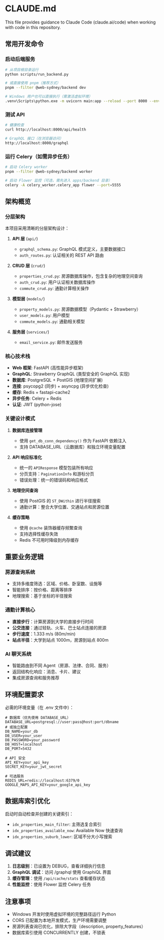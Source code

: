 # CLAUDE.md

This file provides guidance to Claude Code (claude.ai/code) when working with code in this repository.

## 常用开发命令

### 启动后端服务
```bash
# 从项目根目录运行
python scripts/run_backend.py

# 或直接使用 pnpm（推荐方式）
pnpm --filter @web-sydney/backend dev

# Windows 用户也可以直接执行（需激活虚拟环境）
.venv\Scripts\python.exe -m uvicorn main:app --reload --port 8000 --env-file ..\..\.env
```

### 测试 API
```bash
# 健康检查
curl http://localhost:8000/api/health

# GraphQL 接口（在浏览器访问）
http://localhost:8000/graphql
```

### 运行 Celery（如需异步任务）
```bash
# 启动 Celery worker
pnpm --filter @web-sydney/backend worker

# 启动 Flower 监控（可选，需先进入 apps/backend 目录）
celery -A celery_worker.celery_app flower --port=5555
```

## 架构概览

### 分层架构
本项目采用清晰的分层架构设计：

1. **API 层** (`api/`)
   - `graphql_schema.py`: GraphQL 模式定义，主要数据接口
   - `auth_routes.py`: 认证相关的 REST API 路由

2. **CRUD 层** (`crud/`)
   - `properties_crud.py`: 房源数据库操作，包含复杂的地理空间查询
   - `auth_crud.py`: 用户认证相关数据库操作
   - `commute_crud.py`: 通勤计算相关操作

3. **模型层** (`models/`)
   - `property_models.py`: 房源数据模型（Pydantic + Strawberry）
   - `user_models.py`: 用户模型
   - `commute_models.py`: 通勤相关模型

4. **服务层** (`services/`)
   - `email_service.py`: 邮件发送服务

### 核心技术栈
- **Web 框架**: FastAPI (高性能异步框架)
- **GraphQL**: Strawberry GraphQL (类型安全的 GraphQL 实现)
- **数据库**: PostgreSQL + PostGIS (地理空间扩展)
- **连接**: psycopg2 (同步) + asyncpg (异步优化检查)
- **缓存**: Redis + fastapi-cache2
- **异步任务**: Celery + Redis
- **认证**: JWT (python-jose)

### 关键设计模式

1. **数据库连接管理**
   - 使用 `get_db_conn_dependency()` 作为 FastAPI 依赖注入
   - 支持 DATABASE_URL（云数据库）和独立环境变量配置

2. **API 响应标准化**
   - 统一的 `APIResponse` 模型包装所有响应
   - 分页支持：`PaginationInfo` 和游标分页
   - 错误处理：统一的错误码和响应格式

3. **地理空间查询**
   - 使用 PostGIS 的 `ST_DWithin` 进行半径搜索
   - 通勤计算：整合大学位置、交通站点和房源位置

4. **缓存策略**
   - 使用 `@cache` 装饰器缓存频繁查询
   - 支持选择性缓存失效
   - Redis 不可用时降级到内存缓存

## 重要业务逻辑

### 房源查询系统
- 支持多维度筛选：区域、价格、卧室数、设施等
- 智能排序：按价格、距离等排序
- 地理搜索：基于坐标的半径搜索

### 通勤计算核心
- **直接步行**：计算房源到大学的直接步行时间
- **公交连接**：通过轻轨、火车、巴士站点连接的房源
- **步行速度**：1.333 m/s (80m/min)
- **站点半径**：大学到站点 1000m，房源到站点 800m

### AI 聊天系统
- 智能路由到不同 Agent（房源、法律、合同、服务）
- 返回结构化响应：消息、卡片、建议
- 集成房源查询和服务推荐

## 环境配置要求

必需的环境变量（在 .env 文件中）：
```env
# 数据库（优先使用 DATABASE_URL）
DATABASE_URL=postgresql://user:pass@host:port/dbname
# 或独立配置
DB_NAME=your_db
DB_USER=your_user
DB_PASSWORD=your_password
DB_HOST=localhost
DB_PORT=5432

# API 安全
API_KEY=your_api_key
SECRET_KEY=your_jwt_secret

# 可选服务
REDIS_URL=redis://localhost:6379/0
GOOGLE_MAPS_API_KEY=your_google_api_key
```

## 数据库索引优化

启动时自动检查并创建的关键索引：
- `idx_properties_main_filter`: 主筛选复合索引
- `idx_properties_available_now`: Available Now 快速查询
- `idx_properties_suburb_lower`: 区域不分大小写搜索

## 调试建议

1. **日志级别**：已设置为 DEBUG，查看详细执行信息
2. **GraphQL 调试**：访问 /graphql 使用 GraphiQL 界面
3. **缓存管理**：使用 `/api/cache/stats` 查看缓存状态
4. **性能监控**：使用 Flower 监控 Celery 任务

## 注意事项

- Windows 开发时使用虚拟环境的完整路径运行 Python
- CORS 已配置为本地开发模式，生产环境需要调整
- 房源列表查询已优化，排除大字段（description, property_features）
- 数据库索引使用 CONCURRENTLY 创建，不锁表